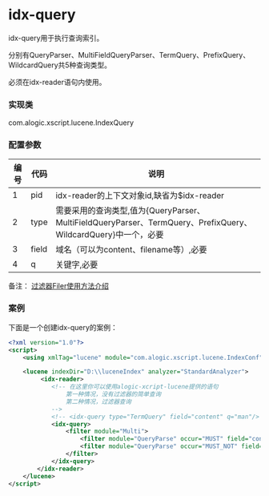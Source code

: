 idx-query
========

idx-query用于执行查询索引。

分别有QueryParser、MultiFieldQueryParser、TermQuery、PrefixQuery、WildcardQuery共5种查询类型。

必须在idx-reader语句内使用。


### 实现类

com.alogic.xscript.lucene.IndexQuery


### 配置参数

| 编号 | 代码 | 说明 |
| ---- | ---- | ---- |
| 1 | pid | idx-reader的上下文对象id,缺省为$idx-reader | 
| 2 | type | 需要采用的查询类型,值为{QueryParser、MultiFieldQueryParser、TermQuery、PrefixQuery、WildcardQuery}中一个，必要 | 
| 3 | field | 域名（可以为content、filename等）,必要| 
| 4 | q | 关键字,必要 | 

备注：
[过滤器Filer使用方法介绍](filters/Filter.md)

### 案例

下面是一个创建idx-query的案例：

```xml
<?xml version="1.0"?>
<script>
    <using xmlTag="lucene" module="com.alogic.xscript.lucene.IndexConf"/>

    <lucene indexDir="D:\\luceneIndex" analyzer="StandardAnalyzer">
    	 <idx-reader>
	        <!-- 在这里你可以使用alogic-xcript-lucene提供的语句
	        	第一种情况，没有过滤器的简单查询
	        	第二种情况，过滤器查询
	        -->
       		<!-- <idx-query type="TermQuery" field="content" q="man"/> -->
        	<idx-query>
        		<filter module="Multi">
        			<filter module="QueryParse" occur="MUST" field="content" q="woman"/>
        			<filter module="QueryParse" occur="MUST_NOT" field="content" q="man"/>
        		</filter>
        	</idx-query>
        </idx-reader>
    </lucene>
</script>
```
